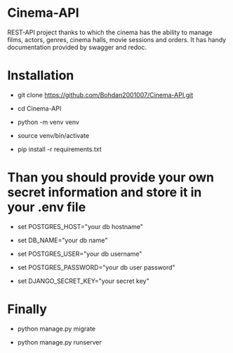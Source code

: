 # Cinema-API

REST-API project thanks to which the cinema has the ability to manage films, actors, genres, cinema halls, movie sessions and orders. It has handy documentation provided by swagger and redoc.

# Installation

- git clone https://github.com/Bohdan2001007/Cinema-API.git

- cd Cinema-API

- python -m venv venv

- source venv/bin/activate

- pip install -r requirements.txt

# Than you should provide your own secret information and store it in your .env file

- set POSTGRES_HOST="your db hostname"

- set DB_NAME="your db name"

- set POSTGRES_USER="your db username"

- set POSTGRES_PASSWORD="your db user password"

- set DJANGO_SECRET_KEY="your secret key"

# Finally

- python manage.py migrate

- python manage.py runserver

